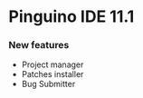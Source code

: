 Pinguino IDE 11.1
=================



### New features
  * Project manager
  * Patches installer
  * Bug Submitter

